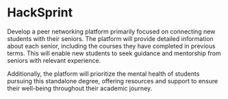 # HackSprint
Develop a peer networking platform primarily focused on connecting new students with their seniors. The platform will provide detailed information about each senior, including the courses they have completed in previous terms. This will enable new students to seek guidance and mentorship from seniors with relevant experience.

Additionally, the platform will prioritize the mental health of students pursuing this standalone degree, offering resources and support to ensure their well-being throughout their academic journey.
